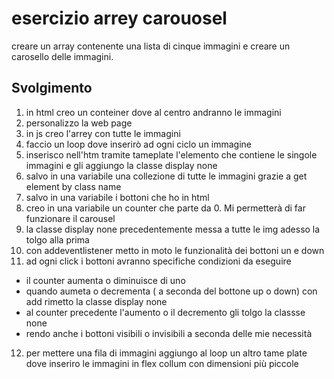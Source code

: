 esercizio arrey carouosel
===
creare un array contenente una lista di cinque immagini e creare un carosello delle immagini.
## Svolgimento

1. in html creo un conteiner dove al centro andranno le immagini
2. personalizzo la web page
3. in js creo l'arrey con tutte le immagini
4. faccio un loop dove inserirò ad ogni ciclo un immagine
5. inserisco nell'htm tramite tameplate l'elemento che contiene le singole immagini e gli aggiungo la classe display none
6. salvo in una  variabile una collezione di tutte le immagini grazie a get element by class name
7. salvo in una variabile i bottoni che ho in html 
8. creo in una variabile un counter che parte da 0. Mi permetterà di far funzionare il carousel
9. la classe display none precedentemente messa a tutte le img adesso la tolgo alla prima
10. con addeventlistener metto in moto le funzionalità dei bottoni un e down
11. ad ogni click i bottoni avranno specifiche condizioni da eseguire
  - il counter aumenta o diminuisce di uno
  - quando aumeta o decrementa ( a seconda del bottone up o down) con add rimetto la classe display none
  - al counter precedente l'aumento o il decremento gli tolgo la classse none
  - rendo anche i bottoni visibili o invisibili a seconda delle mie necessità
  12. per mettere una fila di immagini aggiungo al loop un altro tame plate dove inseriro le immagini in flex collum con dimensioni più piccole